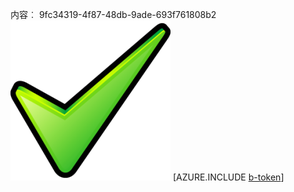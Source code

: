 内容︰ 9fc34319-4f87-48db-9ade-693f761808b2![图像](634a8f99-22cf-4bad-b326-66db508b482e.png)
[AZURE.INCLUDE [b-token](c1430d28-7d31-45da-a75d-8dff70ba705f.md)]
